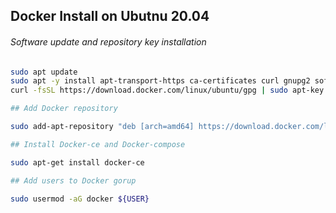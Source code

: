 ## Docker Install on Ubutnu 20.04

###### Software update and repository key installation
```sh
sudo apt update
sudo apt -y install apt-transport-https ca-certificates curl gnupg2 software-properties-common
curl -fsSL https://download.docker.com/linux/ubuntu/gpg | sudo apt-key add -

## Add Docker repository

sudo add-apt-repository "deb [arch=amd64] https://download.docker.com/linux/ubuntu  $(lsb_release -cs)  stable"

## Install Docker-ce and Docker-compose 

sudo apt-get install docker-ce

## Add users to Docker gorup

sudo usermod -aG docker ${USER}

```

